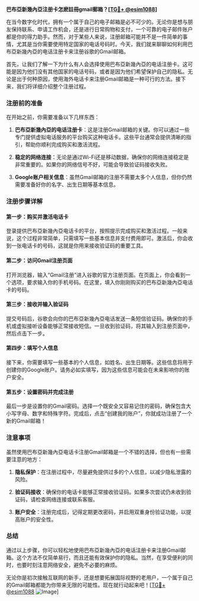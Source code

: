 **巴布亞新幾內亞注册卡怎麽註冊gmail郵箱？[[TG💪+ @esim1088](https://t.me/s/esim1088)]**

在当今数字化时代，拥有一个属于自己的电子邮箱是必不可少的。无论你是想与朋友保持联系、申请工作机会，还是进行日常购物和支付，一个可靠的电子邮件账户都是你的得力助手。然而，对于某些人来说，注册邮箱可能并不是一件简单的事情，尤其是当你需要使用特定国家的电话号码时。今天，我们就来聊聊如何利用巴布亞新幾內亞的电话注册卡来注册谷歌的Gmail邮箱。

首先，让我们了解一下为什么有人会选择使用巴布亞新幾內亞的电话注册卡。这可能是因为他们没有其他国家的电话号码，或者是因为他们希望保护自己的隐私。无论是出于何种原因，使用海外电话卡来注册Gmail邮箱是一种可行的方法。接下来，我们将详细介绍整个注册过程。

### 注册前的准备

在开始之前，你需要准备以下几样东西：

1. **巴布亞新幾內亞的电话注册卡**：这是注册Gmail邮箱的关键。你可以通过一些专门提供虚拟电话服务的平台购买这种电话卡。这些平台通常会提供清晰的指引，帮助你顺利完成购买和激活流程。

2. **稳定的网络连接**：无论是通过Wi-Fi还是移动数据，确保你的网络连接稳定是非常重要的。如果你的网络信号不好，可能会导致验证码接收失败。

3. **Google账户相关信息**：虽然Gmail邮箱的注册不需要太多个人信息，但你仍然需要准备好你的名字、出生日期等基本信息。

### 注册步骤详解

#### 第一步：购买并激活电话卡

登录提供巴布亞新幾內亞电话卡的平台，按照提示完成购买和激活过程。一般来说，这个过程非常简单，只需填写一些基本信息并支付费用即可。激活后，你会收到一张电话卡的号码，这就是你用来接收验证码的重要工具。

#### 第二步：访问Gmail注册页面

打开浏览器，输入“Gmail注册”进入谷歌的官方注册页面。在页面上，你会看到一个选项，要求输入你的手机号码。在这里，填入你刚刚购买的巴布亞新幾內亞电话卡的号码。

#### 第三步：接收并输入验证码

提交号码后，谷歌会向你的巴布亞新幾內亞电话发送一条短信验证码。确保你的手机或虚拟接听设备能够正常接收短信。一旦收到验证码，将其输入到注册页面中，然后点击下一步。

#### 第四步：填写个人信息

接下来，你需要填写一些基本的个人信息，如姓名、出生日期等。这些信息将用于创建你的Google账户。请务必如实填写，因为这些信息可能会在未来影响你的账户安全。

#### 第五步：设置密码并完成注册

最后一步是设置你的Gmail密码。选择一个既安全又容易记住的密码，确保包含大小写字母、数字和特殊字符。完成后，点击“创建我的账户”，你就成功注册了一个新的Gmail邮箱！

### 注意事项

虽然使用巴布亞新幾內亞电话卡注册Gmail邮箱是一个不错的选择，但也有一些需要注意的地方：

1. **隐私保护**：在注册过程中，尽量避免提供过多的个人信息，以减少隐私泄露的风险。

2. **验证码接收**：确保你的电话卡能够正常接收验证码。如果多次尝试仍未收到验证码，请检查网络连接或联系客服。

3. **账户安全**：注册完成后，记得定期更改密码，并启用双重身份验证功能，以提高账户的安全性。

### 总结

通过以上步骤，你可以轻松地使用巴布亞新幾內亞的电话注册卡来注册Gmail邮箱。这个方法不仅简单易行，而且还能有效保护你的隐私。当然，在享受便利的同时，也要时刻注意网络安全，避免不必要的麻烦。

无论你是初次接触互联网的新手，还是想要拓展国际视野的老用户，一个属于自己的Gmail邮箱都能为你带来无限的可能性。现在就行动起来吧！[[TG💪+ @esim1088](https://t.me/s/esim1088) ![Image](https://i.postimg.cc/4NQfJmqS/Snipaste-2025-05-13-00-14-12.png)]